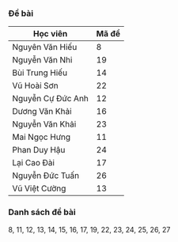 ### Đề bài

| Học viên          | Mã đề |
| ----------------- | ----- |
| Nguyên Văn Hiếu   | 8     |
| Nguyễn Văn Nhi    | 19    |
| Bùi Trung Hiếu    | 14    |
| Vũ Hoài Sơn       | 22    |
| Nguyễn Cự Đức Anh | 12    |
| Dương Văn Khải    | 16    |
| Nguyễn Văn Khải   | 23    |
| Mai Ngọc Hưng     | 11    |
| Phan Duy Hậu      | 24    |
| Lại Cao Đài       | 17    |
| Nguyễn Đức Tuấn   | 26    |
| Vũ Việt Cường     | 13    |

### Danh sách đề bài

8, 11, 12, 13, 14, 15, 16, 17, 19, 22, 23, 24, 25, 26, 27
